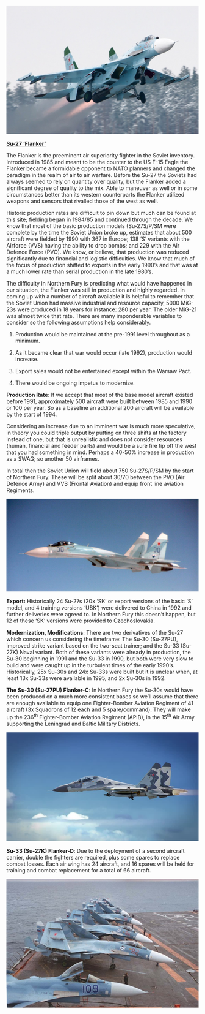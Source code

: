 ![](/assets/images/warsaw/su/airforce/su27/image1.jpeg)

[**Su-27
‘Flanker’**](https://www.plane-encyclopedia.com/cold-war/su-27/)

The Flanker is the preeminent air superiority fighter in the Soviet
inventory. Introduced in 1985 and meant to be the counter to the US F-15
Eagle the Flanker became a formidable opponent to NATO planners and
changed the paradigm in the realm of air to air warfare. Before the
Su-27 the Soviets had always seemed to rely on quantity over quality,
but the Flanker added a significant degree of quality to the mix. Able
to maneuver as well or in some circumstances better than its western
counterparts the Flanker utilized weapons and sensors that rivalled
those of the west as well.

Historic production rates are difficult to pin down but much can be
found at this [site](https://www.milavia.net/aircraft/su-27/su-27.htm);
fielding began in 1984/85 and continued through the decade. We know that
most of the basic production models (Su-27S/P/SM were complete by the
time the Soviet Union broke up, estimates that about 500 aircraft were
fielded by 1990 with 367 in Europe; 138 ‘S’ variants with the Airforce
(VVS) having the ability to drop bombs; and 229 with the Air Defence
Force (PVO). We know, or believe, that production was reduced
significantly due to financial and logistic difficulties. We know that
much of the focus of production shifted to exports in the early 1990’s
and that was at a much lower rate than serial production in the late
1980’s.

The difficulty in Northern Fury is predicting what would have happened
in our situation, the Flanker was still in production and highly
regarded. In coming up with a number of aircraft available it is helpful
to remember that the Soviet Union had massive industrial and resource
capacity, 5000 MiG-23s were produced in 18 years for instance: 280 per
year. The older MiG-21 was almost twice that rate. There are many
imponderable variables to consider so the following assumptions help
considerably.

1.  Production would be maintained at the pre-1991 level throughout as a
    minimum.

2.  As it became clear that war would occur (late 1992), production
    would increase.

3.  Export sales would not be entertained except within the Warsaw Pact.

4.  There would be ongoing impetus to modernize.

**Production Rate**: If we accept that most of the base model aircraft
existed before 1991, approximately 500 aircraft were built between 1985
and 1990 or 100 per year. So as a baseline an additional 200 aircraft
will be available by the start of 1994.

Considering an increase due to an imminent war is much more speculative,
in theory you could triple output by putting on three shifts at the
factory instead of one, but that is unrealistic and does not consider
resources (human, financial and feeder parts) and would be a sure fire
tip off the west that you had something in mind. Perhaps a 40-50%
increase in production as a SWAG; so another 50 airframes.

In total then the Soviet Union will field about 750 Su-27S/P/SM by the
start of Northern Fury. These will be split about 30/70 between the PVO
(Air Defence Army) and VVS (Frontal Aviation) and equip front line
aviation Regiments.

![](/assets/images/warsaw/su/airforce/su27/image2.jpg)

**Export:** Historically 24 Su-27s (20x ‘SK’ or export versions of the
basic ‘S’ model, and 4 training versions ‘UBK’) were delivered to China
in 1992 and further deliveries were agreed to. In Northern Fury this
doesn’t happen, but 12 of these ‘SK’ versions were provided to
Czechoslovakia.

**Modernization, Modifications**: There are two derivatives of the Su-27
which concern us considering the timeframe: The Su-30 (Su-27PU),
improved strike variant based on the two-seat trainer; and the Su-33
(Su-27K) Naval variant. Both of these variants were already in
production, the Su-30 beginning in 1991 and the Su-33 in 1990, but both
were very slow to build and were caught up in the turbulent times of the
early 1990’s. Historically, 25x Su-30s and 24x Su-33s were built but it
is unclear when, at least 13x Su-33s were available in 1995, and 2x
Su-30s in 1992.

**The Su-30 (Su-27PU) Flanker-C**: In Northern Fury the Su-30s would
have been produced on a much more consistent bases so we’ll assume that
there are enough available to equip one Fighter-Bomber Aviation Regiment
of 41 aircraft (3x Squadrons of 12 each and 5 spare/command). They will
make up the 236<sup>th</sup> Fighter-Bomber Aviation Regiment (APIB), in
the 15<sup>th</sup> Air Army supporting the Leningrad and Baltic
Military Districts.

![](/assets/images/warsaw/su/airforce/su27/image3.jpg)

**Su-33 (Su-27K) Flanker-D**: Due to the deployment of a second aircraft
carrier, double the fighters are required, plus some spares to replace
combat losses. Each air wing has 24 aircraft, and 16 spares will be held
for training and combat replacement for a total of 66 aircraft.

![](/assets/images/warsaw/su/airforce/su27/image4.jpg)
